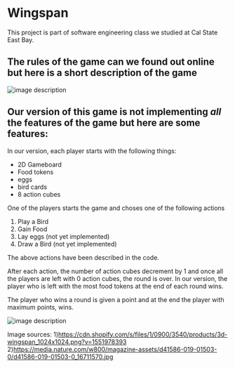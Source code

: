 
# **Wingspan**
This project is part of software engineering class we studied at Cal State East Bay. 

## The rules of the game can we found out online but here is a short description of the game


![image description](https://cdn.shopify.com/s/files/1/0900/3540/products/3d-wingspan_1024x1024.png?v=1551978393)


## Our version of this game is not implementing _all_ the features of the game but here are some features:

In our version, each player starts with the following things:
* 2D Gameboard
* Food tokens
* eggs
* bird cards
* 8 action cubes

One of the players starts the game and choses one of the following actions
1. Play a Bird 
2. Gain Food
3. Lay eggs (not yet implemented)
4. Draw a Bird (not yet implemented)

The above actions have been described in the code.

After each action, the number of action cubes decrement by 1 and once all the players are left with 0 action cubes, the round is over.
In our version, the player who is left with the most food tokens at the end of each round wins.

The player who wins a round is given a point and at the end the player with maximum points, wins.




![image description](https://media.nature.com/w800/magazine-assets/d41586-019-01503-0/d41586-019-01503-0_16711570.jpg)


Image sources:
1)https://cdn.shopify.com/s/files/1/0900/3540/products/3d-wingspan_1024x1024.png?v=1551978393
2)https://media.nature.com/w800/magazine-assets/d41586-019-01503-0/d41586-019-01503-0_16711570.jpg
